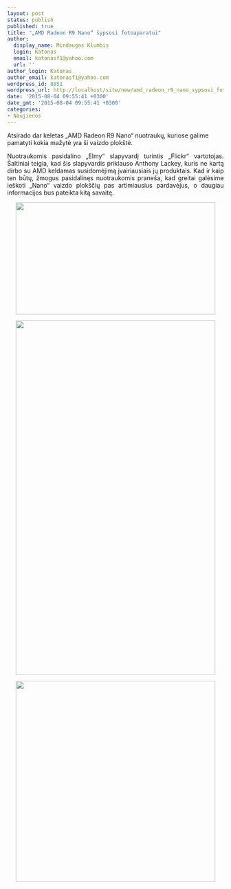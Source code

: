 ```yaml
---
layout: post
status: publish
published: true
title: "„AMD Radeon R9 Nano“ šypsosi fotoaparatui"
author:
  display_name: Mindaugas Klumbis
  login: Katonas
  email: katonasf1@yahoo.com
  url: ''
author_login: Katonas
author_email: katonasf1@yahoo.com
wordpress_id: 8851
wordpress_url: http://localhost/site/new/amd_radeon_r9_nano_sypsosi_fotoaparatui/
date: '2015-08-04 09:55:41 +0300'
date_gmt: '2015-08-04 09:55:41 +0300'
categories:
- Naujienos
---
```

<p>
	Atsirado dar keletas &bdquo;AMD Radeon R9 Nano&ldquo; nuotraukų, kuriose galime pamatyti kokia mažytė yra &scaron;i vaizdo plok&scaron;tė.</p>
<p style="text-align: justify;">
	Nuotraukomis pasidalino &bdquo;Elmy&ldquo; slapyvardį turintis &bdquo;Flickr&ldquo; vartotojas. &Scaron;altiniai teigia, kad &scaron;is slapyvardis priklauso Anthony Lackey, kuris ne kartą dirbo su AMD keldamas susidomėjimą įvairiausiais jų produktais. Kad ir kaip ten būtų, žmogus pasidalinęs nuotraukomis prane&scaron;a, kad greitai galėsime ie&scaron;koti &bdquo;Nano&ldquo; vaizdo plok&scaron;čių pas artimiausius pardavėjus, o daugiau informacijos bus pateikta kitą savaitę.</p>
<p style="text-align: center;">
	<a href="http://technews.lt/userfiles/20247112591_1a3204c9a1_b.jpg"><img alt="" src="http://technews.lt/userfiles/20247112591_1a3204c9a1_b.jpg" style="width: 464px; height: 261px;" /></a></p>
<p style="text-align: center;">
	<a href="http://technews.lt/userfiles/900x900px-LL-7ec01538_20150802_152436.jpeg"><img alt="" src="http://technews.lt/userfiles/900x900px-LL-7ec01538_20150802_152436.jpeg" style="width: 464px; height: 825px;" /></a></p>
<p style="text-align: center;">
	<a href="http://technews.lt/userfiles/1000x1000px-LL-87163451_n1.jpeg"><img alt="" src="http://technews.lt/userfiles/1000x1000px-LL-87163451_n1.jpeg" style="width: 464px; height: 468px;" /></a></p>
